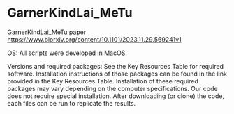 # GarnerKindLai_MeTu
GarnerKindLai_MeTu paper
https://www.biorxiv.org/content/10.1101/2023.11.29.569241v1

OS: All scripts were developed in MacOS.

Versions and required packages: See the Key Resources Table for required software. Installation instructions of those packages can be found in the link provided in the Key Resources Table. Installation of these required packages may vary depending on the computer specifications. Our code does not require special installation. After downloading (or clone) the code, each files can be run to replicate the results.






